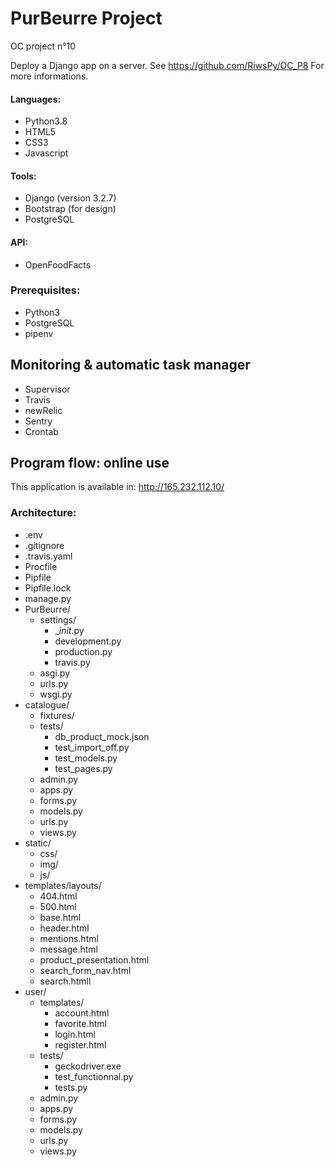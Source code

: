 # PurBeurre Project
OC project n°10

Deploy a Django app on a server.
See https://github.com/RiwsPy/OC_P8
For more informations.


#### Languages:
* Python3.8
* HTML5
* CSS3
* Javascript

#### Tools:
* Django (version 3.2.7)
* Bootstrap (for design)
* PostgreSQL

#### API:
* OpenFoodFacts

### Prerequisites:
* Python3
* PostgreSQL
* pipenv


## Monitoring & automatic task manager
* Supervisor
* Travis
* newRelic
* Sentry
* Crontab


## Program flow: online use
This application is available in: 
http://165.232.112.10/


### Architecture:
- .env
- .gitignore
- .travis.yaml
- Procfile
- Pipfile
- Pipfile.lock
- manage.py
- PurBeurre/
    - settings/
        - __init_.py
        - development.py
        - production.py
        - travis.py
    - asgi.py
    - urls.py
    - wsgi.py
- catalogue/
    - fixtures/
    - tests/
        - db_product_mock.json
        - test_import_off.py
        - test_models.py
        - test_pages.py
    - admin.py
    - apps.py
    - forms.py
    - models.py
    - urls.py
    - views.py
- static/
    - css/
    - img/
    - js/
- templates/layouts/
    - 404.html
    - 500.html
    - base.html
    - header.html
    - mentions.html
    - message.html
    - product_presentation.html
    - search_form_nav.html
    - search.htmll
- user/
    - templates/
        - account.html
        - favorite.html
        - login.html
        - register.html
    - tests/
        - geckodriver.exe
        - test_functionnal.py
        - tests.py
    - admin.py
    - apps.py
    - forms.py
    - models.py
    - urls.py
    - views.py
